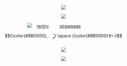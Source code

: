 <p align="center"
  
 ![](https://i.postimg.cc/GhFDvzd4/Untitled2067-20240503091207.png)
<p align="center"
 
 ![](https://komarev.com/ghpvc/?username=your-github-username&color=8B0000&label=freaks&abbreviated=true)
<p align="center"
 
![](https://i.postimg.cc/BvY0WSnD/gtdk21-1.png)‎‎ ‎ ‎ ‎  [rentry](https://rentry.co/twohundredshots)‎ ‎ ‎ ‎ ‎  ‎ ‎ ‎ ‎ [strawpage](https://spireofdeciet.straw.page/)‎ ‎ ‎ ‎ ‎ ‎ ‎ ‎ ‎ ‎ ‎ ‎ ‎ ‎ ‎ ‎ ‎ $${\color{#8B0000}ִֶָ𓂃 ࣪ ִֶָ་༘} \space {\color{#8B0000}࿐}$$
<p align="center"

 ![](https://i.postimg.cc/B6SHvKdj/Untitled2067-20240503091154.png)
 <p align="center"
 
  ![](https://i.postimg.cc/4nkk4TBw/Untitled2067-20240501191018.png)
<p align="center"
